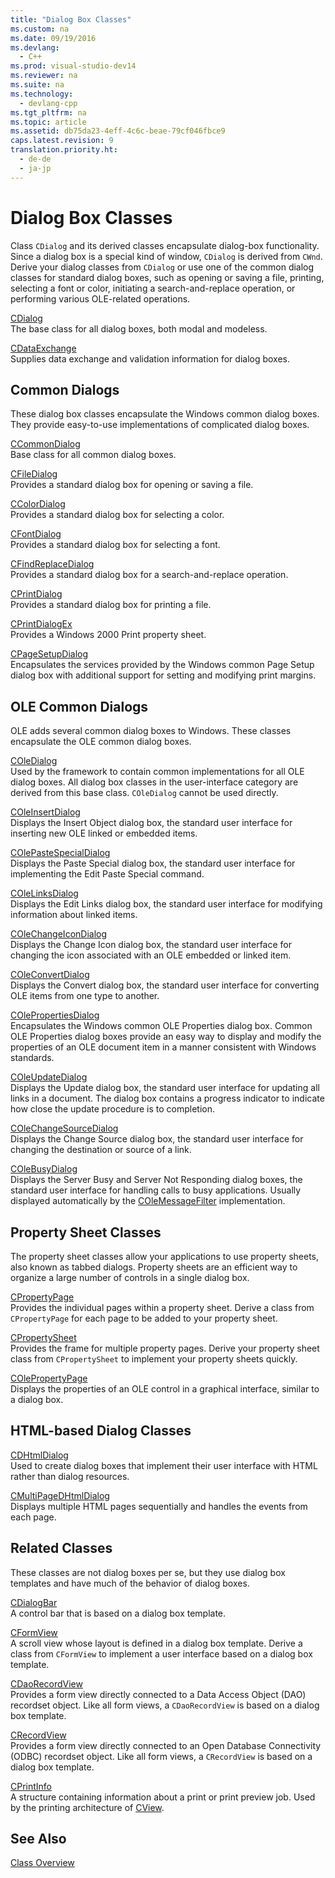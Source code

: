 ```yaml
---
title: "Dialog Box Classes"
ms.custom: na
ms.date: 09/19/2016
ms.devlang: 
  - C++
ms.prod: visual-studio-dev14
ms.reviewer: na
ms.suite: na
ms.technology: 
  - devlang-cpp
ms.tgt_pltfrm: na
ms.topic: article
ms.assetid: db75da23-4eff-4c6c-beae-79cf046fbce9
caps.latest.revision: 9
translation.priority.ht: 
  - de-de
  - ja-jp
---
```

# Dialog Box Classes
Class `CDialog` and its derived classes encapsulate dialog-box functionality. Since a dialog box is a special kind of window, `CDialog` is derived from `CWnd`. Derive your dialog classes from `CDialog` or use one of the common dialog classes for standard dialog boxes, such as opening or saving a file, printing, selecting a font or color, initiating a search-and-replace operation, or performing various OLE-related operations.  
  
 [CDialog](../vs140/CDialog-Class.md)  
 The base class for all dialog boxes, both modal and modeless.  
  
 [CDataExchange](../vs140/CDataExchange-Class.md)  
 Supplies data exchange and validation information for dialog boxes.  
  
## Common Dialogs  
 These dialog box classes encapsulate the Windows common dialog boxes. They provide easy-to-use implementations of complicated dialog boxes.  
  
 [CCommonDialog](../vs140/CCommonDialog-Class.md)  
 Base class for all common dialog boxes.  
  
 [CFileDialog](../vs140/CFileDialog-Class.md)  
 Provides a standard dialog box for opening or saving a file.  
  
 [CColorDialog](../vs140/CColorDialog-Class.md)  
 Provides a standard dialog box for selecting a color.  
  
 [CFontDialog](../vs140/CFontDialog-Class.md)  
 Provides a standard dialog box for selecting a font.  
  
 [CFindReplaceDialog](../vs140/CFindReplaceDialog-Class.md)  
 Provides a standard dialog box for a search-and-replace operation.  
  
 [CPrintDialog](../vs140/CPrintDialog-Class.md)  
 Provides a standard dialog box for printing a file.  
  
 [CPrintDialogEx](../vs140/CPrintDialogEx-Class.md)  
 Provides a Windows 2000 Print property sheet.  
  
 [CPageSetupDialog](../vs140/CPageSetupDialog-Class.md)  
 Encapsulates the services provided by the Windows common Page Setup dialog box with additional support for setting and modifying print margins.  
  
## OLE Common Dialogs  
 OLE adds several common dialog boxes to Windows. These classes encapsulate the OLE common dialog boxes.  
  
 [COleDialog](../vs140/COleDialog-Class.md)  
 Used by the framework to contain common implementations for all OLE dialog boxes. All dialog box classes in the user-interface category are derived from this base class. `COleDialog` cannot be used directly.  
  
 [COleInsertDialog](../vs140/COleInsertDialog-Class.md)  
 Displays the Insert Object dialog box, the standard user interface for inserting new OLE linked or embedded items.  
  
 [COlePasteSpecialDialog](../vs140/COlePasteSpecialDialog-Class.md)  
 Displays the Paste Special dialog box, the standard user interface for implementing the Edit Paste Special command.  
  
 [COleLinksDialog](../vs140/COleLinksDialog-Class.md)  
 Displays the Edit Links dialog box, the standard user interface for modifying information about linked items.  
  
 [COleChangeIconDialog](../vs140/COleChangeIconDialog-Class.md)  
 Displays the Change Icon dialog box, the standard user interface for changing the icon associated with an OLE embedded or linked item.  
  
 [COleConvertDialog](../vs140/COleConvertDialog-Class.md)  
 Displays the Convert dialog box, the standard user interface for converting OLE items from one type to another.  
  
 [COlePropertiesDialog](../vs140/COlePropertiesDialog-Class.md)  
 Encapsulates the Windows common OLE Properties dialog box. Common OLE Properties dialog boxes provide an easy way to display and modify the properties of an OLE document item in a manner consistent with Windows standards.  
  
 [COleUpdateDialog](../vs140/COleUpdateDialog-Class.md)  
 Displays the Update dialog box, the standard user interface for updating all links in a document. The dialog box contains a progress indicator to indicate how close the update procedure is to completion.  
  
 [COleChangeSourceDialog](../vs140/COleChangeSourceDialog-Class.md)  
 Displays the Change Source dialog box, the standard user interface for changing the destination or source of a link.  
  
 [COleBusyDialog](../vs140/COleBusyDialog-Class.md)  
 Displays the Server Busy and Server Not Responding dialog boxes, the standard user interface for handling calls to busy applications. Usually displayed automatically by the [COleMessageFilter](../vs140/COleMessageFilter-Class.md) implementation.  
  
## Property Sheet Classes  
 The property sheet classes allow your applications to use property sheets, also known as tabbed dialogs. Property sheets are an efficient way to organize a large number of controls in a single dialog box.  
  
 [CPropertyPage](../vs140/CPropertyPage-Class.md)  
 Provides the individual pages within a property sheet. Derive a class from `CPropertyPage` for each page to be added to your property sheet.  
  
 [CPropertySheet](../vs140/CPropertySheet-Class.md)  
 Provides the frame for multiple property pages. Derive your property sheet class from `CPropertySheet` to implement your property sheets quickly.  
  
 [COlePropertyPage](../vs140/COlePropertyPage-Class.md)  
 Displays the properties of an OLE control in a graphical interface, similar to a dialog box.  
  
## HTML-based Dialog Classes  
 [CDHtmlDialog](../vs140/CDHtmlDialog-Class.md)  
 Used to create dialog boxes that implement their user interface with HTML rather than dialog resources.  
  
 [CMultiPageDHtmlDialog](../vs140/CMultiPageDHtmlDialog-Class.md)  
 Displays multiple HTML pages sequentially and handles the events from each page.  
  
## Related Classes  
 These classes are not dialog boxes per se, but they use dialog box templates and have much of the behavior of dialog boxes.  
  
 [CDialogBar](../vs140/CDialogBar-Class.md)  
 A control bar that is based on a dialog box template.  
  
 [CFormView](../vs140/CFormView-Class.md)  
 A scroll view whose layout is defined in a dialog box template. Derive a class from `CFormView` to implement a user interface based on a dialog box template.  
  
 [CDaoRecordView](../vs140/CDaoRecordView-Class.md)  
 Provides a form view directly connected to a Data Access Object (DAO) recordset object. Like all form views, a `CDaoRecordView` is based on a dialog box template.  
  
 [CRecordView](../vs140/CRecordView-Class.md)  
 Provides a form view directly connected to an Open Database Connectivity (ODBC) recordset object. Like all form views, a `CRecordView` is based on a dialog box template.  
  
 [CPrintInfo](../vs140/CPrintInfo-Structure.md)  
 A structure containing information about a print or print preview job. Used by the printing architecture of [CView](../vs140/CView-Class.md).  
  
## See Also  
 [Class Overview](../vs140/Class-Library-Overview.md)